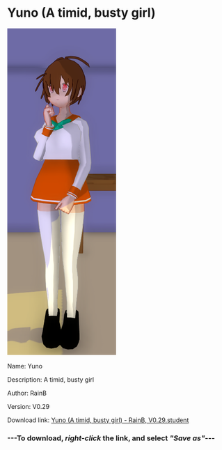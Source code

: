 # Yuno (A timid, busty girl)

<img src = "https://raw.githubusercontent.com/Arbiter1223/Daigaku-Gurashi-Custom-Students/master/Students/Files/Yuno%20(A%20timid%2C%20busty%20girl).png">

Name: Yuno

Description: A timid, busty girl

Author: RainB

Version: V0.29

Download link: <a href="https://raw.githubusercontent.com/Arbiter1223/Daigaku-Gurashi-Custom-Students/master/Students/Files/Yuno%20(A%20timid%2C%20busty%20girl)%20-%20RainB%2C%20V0.29.student">Yuno (A timid, busty girl) - RainB, V0.29.student</a>

### ---**To download, _right-click_ the link, and select _"Save as"_**---
